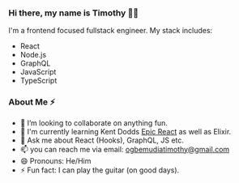 ### Hi there, my name is Timothy 👋🏿
I'm a frontend focused fullstack engineer. My stack includes: 
- React 
- Node.js 
- GraphQL 
- JavaScript
- TypeScript

### About Me ⚡
- 👯 I’m looking to collaborate on anything fun. 
- 🧠 I'm currently learning Kent Dodds [Epic React](https://epicreact.dev/) as well as Elixir.
- 💬 Ask me about React (Hooks), GraphQL, JS etc.
- 📫 you can reach me via email: ogbemudiatimothy@gmail.com
- 😄 Pronouns: He/Him
- ⚡ Fun fact: I can play the guitar (on good days).

